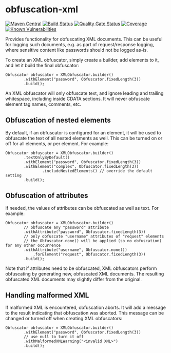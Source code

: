 # obfuscation-xml
[![Maven Central](https://img.shields.io/maven-central/v/com.github.robtimus/obfuscation-xml)](https://search.maven.org/artifact/com.github.robtimus/obfuscation-xml)
[![Build Status](https://github.com/robtimus/obfuscation-xml/actions/workflows/build.yml/badge.svg)](https://github.com/robtimus/obfuscation-xml/actions/workflows/build.yml)
[![Quality Gate Status](https://sonarcloud.io/api/project_badges/measure?project=com.github.robtimus%3Aobfuscation-xml&metric=alert_status)](https://sonarcloud.io/summary/overall?id=com.github.robtimus%3Aobfuscation-xml)
[![Coverage](https://sonarcloud.io/api/project_badges/measure?project=com.github.robtimus%3Aobfuscation-xml&metric=coverage)](https://sonarcloud.io/summary/overall?id=com.github.robtimus%3Aobfuscation-xml)
[![Known Vulnerabilities](https://snyk.io/test/github/robtimus/obfuscation-xml/badge.svg)](https://snyk.io/test/github/robtimus/obfuscation-xml)

Provides functionality for obfuscating XML documents. This can be useful for logging such documents, e.g. as part of request/response logging, where sensitive content like passwords should not be logged as-is.

To create an XML obfuscator, simply create a builder, add elements to it, and let it build the final obfuscator:

    Obfuscator obfuscator = XMLObfuscator.builder()
            .withElement("password", Obfuscator.fixedLength(3))
            .build();

An XML obfuscator will only obfuscate text, and ignore leading and trailing whitespace, including inside CDATA sections. It will never obfuscate element tag names, comments, etc.

## Obfuscation of nested elements

By default, if an obfuscator is configured for an element, it will be used to obfuscate the text of all nested elements as well. This can be turned on or off for all elements, or per element. For example:

    Obfuscator obfuscator = XMLObfuscator.builder()
            .textOnlyByDefault()
            .withElement("password", Obfuscator.fixedLength(3))
            .withElement("complex", Obfuscator.fixedLength(3))
                    .includeNestedElements() // override the default setting
            .build();

## Obfuscation of attributes

If needed, the values of attributes can be obfuscated as well as text. For example:

    Obfuscator obfuscator = XMLObfuscator.builder()
            // obfuscate any "password" attribute
            .withAttribute("password", Obfuscator.fixedLength(3))
            // only obfuscate "username" attributes of "request" elements
            // the Obfuscator.none() will be applied (so no obfuscation) for any other occurrence
            .withAttribute("username", Obfuscator.none())
                .forElement("request", Obfuscator.fixedLength(3))
            .build();

Note that if attributes need to be obfuscated, XML obfuscators perform obfuscating by generating new, obfuscated XML documents. The resulting obfuscated XML documents may slightly differ from the original.

## Handling malformed XML

If malformed XML is encountered, obfuscation aborts. It will add a message to the result indicating that obfuscation was aborted. This message can be changed or turned off when creating XML obfuscators:

    Obfuscator obfuscator = XMLObfuscator.builder()
            .withElement("password", Obfuscator.fixedLength(3))
            // use null to turn it off
            .withMalformedXMLWarning("<invalid XML>")
            .build();
